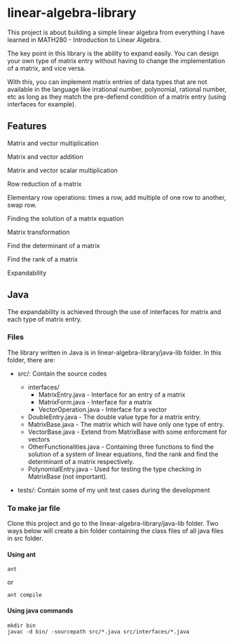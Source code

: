# linear-algebra-library
This project is about building a simple linear algebra from everything I have learned in MATH280 - Introduction to Linear Algebra. 

The key point in this library is the ability to expand easily. You can design your own type of matrix entry without having to change the implementation of a matrix, and vice versa. 

With this, you can implement matrix entries of data types that are not available in the language like irrational number, polynomial, rational number, etc as long as they match the pre-defiend condition of a matrix entry (using interfaces for example).

## Features

Matrix and vector multiplication

Matrix and vector addition

Matrix and vector scalar multiplication

Row reduction of a matrix

Elementary row operations: times a row, add multiple of one row to another, swap row.

Finding the solution of a matrix equation

Matrix transformation

Find the determinant of a matrix

Find the rank of a matrix

Expandability

## Java
The expandability is achieved through the use of interfaces for matrix and each type of matrix entry. 
### Files
The library written in Java is in linear-algebra-library/java-lib folder. In this folder, there are:
+ src/: Contain the source codes
  + interfaces/
    + MatrixEntry.java - Interface for an entry of a matrix
    + MatrixForm.java - Interface for a matrix
    + VectorOperation.java - Interface for a vector
  + DoubleEntry.java - The double value type for a matrix entry.
  + MatrixBase.java - The matrix which will have only one type of entry.
  + VectorBase.java - Extend from MatrixBase with some enforcment for vectors
  + OtherFunctionalities.java - Containing three functions to find the solution of a system of linear equations, find the rank and find the determinant of a matrix respectively.
  + PolynomialEntry.java - Used for testing the type checking in MatrixBase (not important).
  
+ tests/: Contain some of my unit test cases during the development

### To make jar file
Clone this project and go to the linear-algebra-library/java-lib folder. 
Two ways below will create a bin folder containing the class files of all java files in src folder. 

#### Using ant
    ant
    
or

    ant compile
    
#### Using java commands
    mkdir bin
    javac -d bin/ -sourcepath src/*.java src/interfaces/*.java

